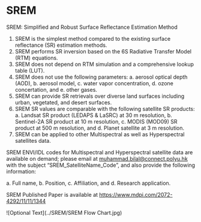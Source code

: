 # SREM
SREM: Simplified and Robust Surface Reflectance Estimation Method

1.	SREM is the simplest method compared to the existing surface reflectance (SR) estimation methods. 
2.	SREM performs SR inversion based on the 6S Radiative Transfer Model (RTM) equations.
3.	SREM does not depend on RTM simulation and a comprehensive lookup table (LUT).
4.	SREM does not use the following parameters:
a. aerosol optical depth (AOD),
b.	aerosol model,
c.	water vapor concentration,
d.	ozone concertation, and
e.	other gases.
5.	SREM can provide SR retrievals over diverse land surfaces including urban, vegetated, and desert surfaces.
6.	SREM SR values are comparable with the following satellite SR products:
a.	Landsat SR product (LEDAPS & LaSRC) at 30 m resolution, 
b.	Sentinel-2A SR product at 10 m resolution, 
c.	MODIS (MOD09) SR product at 500 m resolution, and 
d.	Planet satellite at 3 m resolution. 
7.	SREM can be applied to other Multispectral as well as Hyperspectral satellites data. 

SREM ENVI/IDL codes for Multispectral and Hyperspectral satellite data are available on demand; please email at muhammad.bilal@connect.polyu.hk with the subject “SREM_SatelliteName_Code”, and also provide the following information:

a.	Full name, 
b.	Position, 
c.	Affiliation, and
d.	Research application.

SREM Published Paper is available at https://www.mdpi.com/2072-4292/11/11/1344

![Optional Text](../SREM/SREM Flow Chart.jpg)

